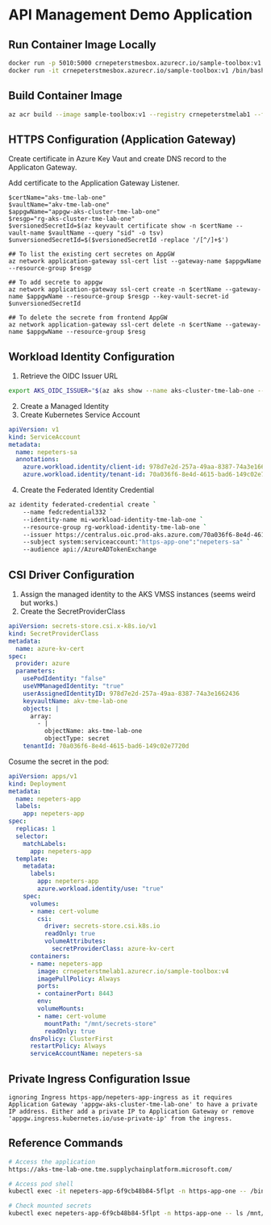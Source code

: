 
# API Management Demo Application

## Run Container Image Locally

```bash
docker run -p 5010:5000 crnepeterstmesbox.azurecr.io/sample-toolbox:v1
docker run -it crnepeterstmesbox.azurecr.io/sample-toolbox:v1 /bin/bash
```

## Build Container Image

```bash
az acr build --image sample-toolbox:v1 --registry crnepeterstmelab1 --file Dockerfile .
```

## HTTPS Configuration (Application Gateway)

Create certificate in Azure Key Vaut and create DNS record to the Applicaton Gateway.

Add certificate to the Application Gateway Listener.

```
$certName="aks-tme-lab-one"
$vaultName="akv-tme-lab-one"
$appgwName="appgw-aks-cluster-tme-lab-one"
$resgp="rg-aks-cluster-tme-lab-one"
$versionedSecretId=$(az keyvault certificate show -n $certName --vault-name $vaultName --query "sid" -o tsv)
$unversionedSecretId=$($versionedSecretId -replace '/[^/]+$')

## To list the existing cert secretes on AppGW
az network application-gateway ssl-cert list --gateway-name $appgwName --resource-group $resgp

## To add secrete to appgw
az network application-gateway ssl-cert create -n $certName --gateway-name $appgwName --resource-group $resgp --key-vault-secret-id $unversionedSecretId

## To delete the secrete from frontend AppGW
az network application-gateway ssl-cert delete -n $certName --gateway-name $appgwName --resource-group $resg
```

## Workload Identity Configuration

1. Retrieve the OIDC Issuer URL

```bash
export AKS_OIDC_ISSUER="$(az aks show --name aks-cluster-tme-lab-one --resource-group rg-aks-cluster-tme-lab-one --query "oidcIssuerProfile.issuerUrl" --output tsv)"
```

2. Create a Managed Identity
3. Create Kubernetes Service Account

```yaml
apiVersion: v1
kind: ServiceAccount
metadata:
  name: nepeters-sa
  annotations:
    azure.workload.identity/client-id: 978d7e2d-257a-49aa-8387-74a3e1662436
    azure.workload.identity/tenant-id: 70a036f6-8e4d-4615-bad6-149c02e7720d # TME TENANT ID
```

4. Create the Federated Identity Credential

```bash
az identity federated-credential create `
    --name fedcredential332 `
    --identity-name mi-workload-identity-tme-lab-one `
    --resource-group rg-workload-identity-tme-lab-one `
    --issuer https://centralus.oic.prod-aks.azure.com/70a036f6-8e4d-4615-bad6-149c02e7720d/89c6bb0f-ddbe-47db-a007-c9fc8f49b0f5/ `
    --subject system:serviceaccount:"https-app-one":"nepeters-sa" `
    --audience api://AzureADTokenExchange
```

## CSI Driver Configuration

1. Assign the managed identity to the AKS VMSS instances (seems weird but works.)
2. Create the SecretProviderClass

```yaml
apiVersion: secrets-store.csi.x-k8s.io/v1
kind: SecretProviderClass
metadata:
  name: azure-kv-cert
spec:
  provider: azure
  parameters:
    usePodIdentity: "false"
    useVMManagedIdentity: "true"
    userAssignedIdentityID: 978d7e2d-257a-49aa-8387-74a3e1662436
    keyvaultName: akv-tme-lab-one
    objects: |
      array:
        - |
          objectName: aks-tme-lab-one
          objectType: secret
    tenantId: 70a036f6-8e4d-4615-bad6-149c02e7720d
```

Cosume the secret in the pod:

```yaml
apiVersion: apps/v1
kind: Deployment
metadata:
  name: nepeters-app
  labels:
    app: nepeters-app
spec:
  replicas: 1
  selector:
    matchLabels:
      app: nepeters-app
  template:
    metadata:
      labels:
        app: nepeters-app
        azure.workload.identity/use: "true"
    spec:
      volumes:
      - name: cert-volume
        csi:
          driver: secrets-store.csi.k8s.io
          readOnly: true
          volumeAttributes:
            secretProviderClass: azure-kv-cert
      containers:
      - name: nepeters-app
        image: crnepeterstmelab1.azurecr.io/sample-toolbox:v4
        imagePullPolicy: Always
        ports:
        - containerPort: 8443
        env:
        volumeMounts:
        - name: cert-volume
          mountPath: "/mnt/secrets-store"
          readOnly: true
      dnsPolicy: ClusterFirst
      restartPolicy: Always
      serviceAccountName: nepeters-sa
```

## Private Ingress Configuration Issue

```
ignoring Ingress https-app/nepeters-app-ingress as it requires Application Gateway 'appgw-aks-cluster-tme-lab-one' to have a private IP address. Either add a private IP to Application Gateway or remove 'appgw.ingress.kubernetes.io/use-private-ip' from the ingress.
```

## Reference Commands

```bash
# Access the application
https://aks-tme-lab-one.tme.supplychainplatform.microsoft.com/

# Access pod shell
kubectl exec -it nepeters-app-6f9cb48b84-5flpt -n https-app-one -- /bin/sh

# Check mounted secrets
kubectl exec nepeters-app-6f9cb48b84-5flpt -n https-app-one -- ls /mnt/secrets-store
```